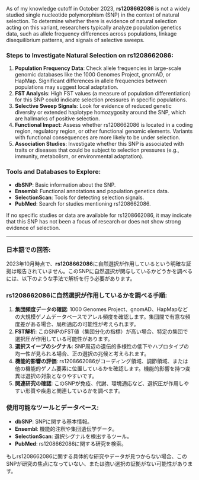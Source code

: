 As of my knowledge cutoff in October 2023, **rs1208662086** is not a widely studied single nucleotide polymorphism (SNP) in the context of natural selection. To determine whether there is evidence of natural selection acting on this variant, researchers typically analyze population genetics data, such as allele frequency differences across populations, linkage disequilibrium patterns, and signals of selective sweeps.

### Steps to Investigate Natural Selection on rs1208662086:
1. **Population Frequency Data**: Check allele frequencies in large-scale genomic databases like the 1000 Genomes Project, gnomAD, or HapMap. Significant differences in allele frequencies between populations may suggest local adaptation.
2. **FST Analysis**: High FST values (a measure of population differentiation) for this SNP could indicate selection pressures in specific populations.
3. **Selective Sweep Signals**: Look for evidence of reduced genetic diversity or extended haplotype homozygosity around the SNP, which are hallmarks of positive selection.
4. **Functional Impact**: Assess whether rs1208662086 is located in a coding region, regulatory region, or other functional genomic elements. Variants with functional consequences are more likely to be under selection.
5. **Association Studies**: Investigate whether this SNP is associated with traits or diseases that could be subject to selection pressures (e.g., immunity, metabolism, or environmental adaptation).

### Tools and Databases to Explore:
- **dbSNP**: Basic information about the SNP.
- **Ensembl**: Functional annotations and population genetics data.
- **SelectionScan**: Tools for detecting selection signals.
- **PubMed**: Search for studies mentioning rs1208662086.

If no specific studies or data are available for rs1208662086, it may indicate that this SNP has not been a focus of research or does not show strong evidence of selection.

---

### 日本語での回答:
2023年10月時点で、**rs1208662086**に自然選択が作用しているという明確な証拠は報告されていません。このSNPに自然選択が関与しているかどうかを調べるには、以下のような手法で解析を行う必要があります。

### rs1208662086に自然選択が作用しているかを調べる手順:
1. **集団頻度データの確認**: 1000 Genomes Project、gnomAD、HapMapなどの大規模ゲノムデータベースでアレル頻度を確認します。集団間で有意な頻度差がある場合、局所適応の可能性が考えられます。
2. **FST解析**: このSNPのFST値（集団分化の指標）が高い場合、特定の集団で選択圧が作用している可能性があります。
3. **選択スイープのシグナル**: SNP周辺の遺伝的多様性の低下やハプロタイプの均一性が見られる場合、正の選択の兆候と考えられます。
4. **機能的影響の評価**: rs1208662086がコーディング領域、調節領域、または他の機能的ゲノム要素に位置しているかを確認します。機能的影響を持つ変異は選択の対象となりやすいです。
5. **関連研究の確認**: このSNPが免疫、代謝、環境適応など、選択圧が作用しやすい形質や疾患と関連しているかを調べます。

### 使用可能なツールとデータベース:
- **dbSNP**: SNPに関する基本情報。
- **Ensembl**: 機能的注釈や集団遺伝学データ。
- **SelectionScan**: 選択シグナルを検出するツール。
- **PubMed**: rs1208662086に関する研究を検索。

もしrs1208662086に関する具体的な研究やデータが見つからない場合、このSNPが研究の焦点になっていない、または強い選択の証拠がない可能性があります。

